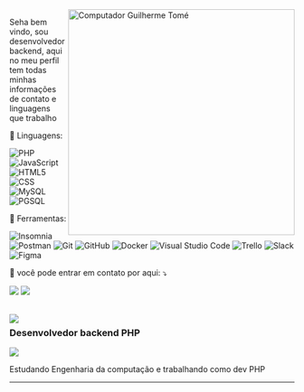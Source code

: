 <img src="https://raw.githubusercontent.com/MicaelliMedeiros/micaellimedeiros/master/image/computer-illustration.png" min-width="400px" max-width="400px" width="400px" align="right" alt="Computador Guilherme Tomé">

<p align="left"> 
  Seha bem vindo, sou desenvolvedor backend, aqui no meu perfil tem todas minhas informações de contato e linguagens que trabalho
</p>

<p align="left">
  🦄 Linguagens:
  
  ![PHP](https://img.shields.io/badge/-PHP-333333?style=flat&logo=PHP&logoColor=00599C)
  ![JavaScript](https://img.shields.io/badge/-JavaScript-333333?style=flat&logo=javascript)
  ![HTML5](https://img.shields.io/badge/-HTML5-333333?style=flat&logo=HTML5)
  ![CSS](https://img.shields.io/badge/-CSS-333333?style=flat&logo=CSS3&logoColor=1572B6)
  ![MySQL](https://img.shields.io/badge/-MySQL-333333?style=flat&logo=mysql)
  ![PGSQL](https://img.shields.io/badge/-PGSQL-333333?style=flat&logo=postgresql&logoColor=007ACC)
</p>

<p align="left">
  💼 Ferramentas:
  
  ![Insomnia](https://img.shields.io/badge/-Insomnia-333333?style=flat&logo=insomnia)
  ![Postman](https://img.shields.io/badge/-Postman-333333?style=flat&logo=postman)
  ![Git](https://img.shields.io/badge/-Git-333333?style=flat&logo=git)
  ![GitHub](https://img.shields.io/badge/-GitHub-333333?style=flat&logo=github)
  ![Docker](https://img.shields.io/badge/-Docker-333333?style=flat&logo=docker)
  ![Visual Studio Code](https://img.shields.io/badge/-Visual%20Studio%20Code-333333?style=flat&logo=visual-studio-code&logoColor=007ACC)
  ![Trello](https://img.shields.io/badge/-Trello-333333?style=flat&logo=trello&logoColor=007ACC)
  ![Slack](https://img.shields.io/badge/-Slack-333333?style=flat&logo=slack&logoColor=FFFFFF)
  ![Figma](https://img.shields.io/badge/-Figma-333333?style=flat&logo=figma&logoColor=007ACC)
</p>

<p align="left">
  💌 você pode entrar em contato por aqui: ⤵️
</p>

<p align="left">
  <a href="https://www.linkedin.com/in/guilherme-tome-dos-reis-developer/" alt="Linkedin">
  <img src="https://img.shields.io/badge/-Linkedin-0e76a8?style=flat-square&logo=Linkedin&logoColor=white&link=https://www.linkedin.com/in/guilherme-tome-dos-reis-developer/" /></a>

  <a href="https://api.whatsapp.com/send?phone=5511971512519&text=Ol%C3%A1%2C%20acabei%20de%20pegar%20seu%20contato%20pelo%20GitHub" alt="WhatsApp">
  <img src="https://img.shields.io/badge/-WhatsApp-25d366?style=flat-square&labelColor=25d366&logo=whatsapp&logoColor=white&link=https://api.whatsapp.com/send?phone=5511971512519&text=Ol%C3%A1%2C%20acabei%20de%20pegar%20seu%20contato%20pelo%20GitHub"/></a>

</p>  

<br>

<img align='left' src="https://github-readme-stats.vercel.app/api?username=GuilhermeTome&show_icons=true&title_color=783c00&text_color=af552e&icon_color=783c00&bg_color=f8efd4&cache_seconds=2300">

### Desenvolvedor backend PHP

<img src="https://img.shields.io/static/v1?label=Overview&message=GuilhermeTome&color=f8efd4&style=for-the-badge&logo=GitHub">

<p>
Estudando Engenharia da computação e trabalhando como dev PHP


</p>
<hr>
